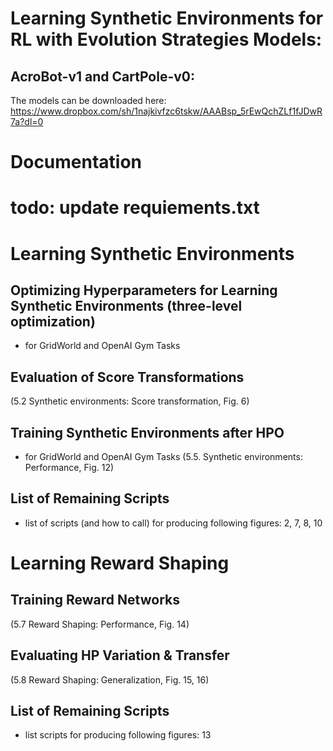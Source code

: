 # Learning Synthetic Environments for RL with Evolution Strategies Models:
## AcroBot-v1 and CartPole-v0:
The models can be downloaded here: https://www.dropbox.com/sh/1najkivfzc6tskw/AAABsp_5rEwQchZLf1fJDwR7a?dl=0


# Documentation
# todo: update requiements.txt
# Learning Synthetic Environments

## Optimizing Hyperparameters for Learning Synthetic Environments (three-level optimization)
- for GridWorld and OpenAI Gym Tasks

## Evaluation of Score Transformations
(5.2 Synthetic environments: Score transformation, Fig. 6)

## Training Synthetic Environments after HPO
- for GridWorld and OpenAI Gym Tasks
(5.5. Synthetic environments: Performance, Fig. 12)

## List of Remaining Scripts
- list of scripts (and how to call) for producing following figures: 2, 7, 8, 10


# Learning Reward Shaping

## Training Reward Networks
(5.7 Reward Shaping: Performance, Fig. 14)

## Evaluating HP Variation & Transfer 
(5.8 Reward Shaping: Generalization, Fig. 15, 16) 

## List of Remaining Scripts
- list scripts for producing following figures: 13



